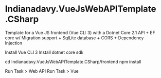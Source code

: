 # Indianadavy.VueJsWebAPITemplate.CSharp
Template for a Vue JS frontend (Vue CLI 3) with a Dotnet Core 2.1 API + EF core w/ Migration support + SqlLite database + CORS + Dependency Injection

Install Vue CLI 3
Install dotnet core sdk

cd Indianadavy.VueJsWebAPITemplate.CSharp/frontend
npm install

Run Task > Web API
Run Task > Vue
